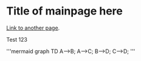 # Title of mainpage here

[Link to another page](./page2.md).

Test 123


'''mermaid
graph TD
    A-->B;
    A-->C;
    B-->D;
    C-->D;
'''
